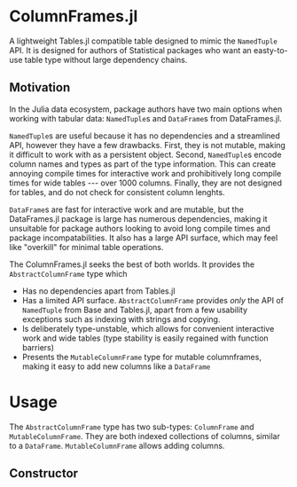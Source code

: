 # ColumnFrames.jl

A lightweight Tables.jl compatible table designed to mimic the `NamedTuple` API. It is designed for authors of Statistical packages who want an easty-to-use table type without large dependency chains.


## Motivation

In the Julia data ecosystem, package authors have two main options when working with tabular data: `NamedTuple`s and `DataFrame`s from DataFrames.jl. 

`NamedTuple`s are useful because it has no dependencies and a streamlined API, however they have a few drawbacks. First, they is not mutable, making it difficult to work with as a persistent object. Second, `NamedTuple`s encode column names and types as part of the type information. This can create annoying compile times for interactive work and prohibitively long compile times for wide tables --- over 1000 columns. Finally, they are not designed for tables, and do not check for consistent column lenghts.

`DataFrame`s are fast for interactive work and are mutable, but the DataFrames.jl package is large has numerous dependencies, making it unsuitable for package authors looking to avoid long compile times and package incompatabilities. It also has a large API surface, which may feel like "overkill" for minimal table operations.

The ColumnFrames.jl seeks the best of both worlds. It provides the `AbstractColumnFrame` type which 

* Has no dependencies apart from Tables.jl
* Has a limited API surface. `AbstractColumnFrame` provides *only* the API of  `NamedTuple` from Base and Tables.jl, apart from a few usability exceptions such as indexing with strings and copying. 
* Is deliberately type-unstable, which allows for convenient interactive work and wide tables (type stability is easily regained with function barriers)
* Presents the `MutableColumnFrame` type for mutable columnframes, making it easy to add new columns like a `DataFrame`

# Usage

The `AbstractColumnFrame` type has two sub-types: `ColumnFrame` and `MutableColumnFrame`. They are both indexed collections of columns, similar to a `DataFrame`. `MutableColumnFrame` allows adding columns. 

## Constructor

